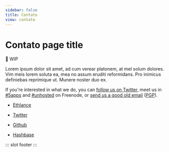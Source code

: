 ```yaml
---
sidebar: false
title: Contato
view: contato
---
```

# Contato page title

🚧 WIP

Lorem ipsum dolor sit amet, ad cum verear platonem, at mel solum dolores. Vim meis lorem soluta ea, mea no assum eruditi reformidans. Pro inimicus definiebas reprimique ut. Munere noster duo ex.

If you're interested in what we do, you can [follow us on Twitter](https://twitter.com/5apps), meet us in [#5apps](irc://irc.freenode.net:7000/5apps) and [#unhosted](irc://irc.freenode.net:7000/unhosted) on Freenode, or [send us a good old email](mailto:mail@5apps.com) ([PGP](https://5apps.com/pgp-mail-at-5apps-com.asc)).


- [Ethlance](https://ethlance.com/#/freelancer/0xc106e12e98b70ca974716feea37f4403e4f0014a)

- [Twitter](https://twitter.com/thgroch)

- [Github](https://github.com/thomasgroc)

- <a target="_blank" href="dat://thomasgroch.hashbase.io/contato.html">Hashbase</a>


::: slot footer
<Contato />
:::
